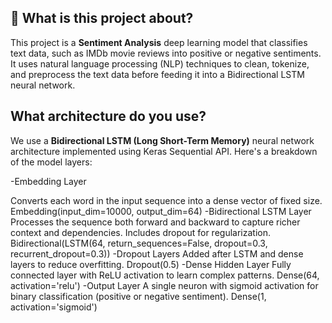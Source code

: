 ## 📌 What is this project about? 
This project is a **Sentiment Analysis** deep learning model that classifies text data, such as IMDb movie reviews into positive or negative sentiments. It uses natural language processing (NLP) techniques to clean, tokenize, and preprocess the text data before feeding it into a Bidirectional LSTM neural network.
## What architecture do you use?
We use a **Bidirectional LSTM (Long Short-Term Memory)** neural network architecture implemented using Keras Sequential API. Here's a breakdown of the model layers: 
  
-Embedding Layer

Converts each word in the input sequence into a dense vector of fixed size.
Embedding(input_dim=10000, output_dim=64)
-Bidirectional LSTM Layer
Processes the sequence both forward and backward to capture richer context and dependencies.
Includes dropout for regularization.
Bidirectional(LSTM(64, return_sequences=False, dropout=0.3, recurrent_dropout=0.3))
-Dropout Layers
Added after LSTM and dense layers to reduce overfitting.
Dropout(0.5)
-Dense Hidden Layer
Fully connected layer with ReLU activation to learn complex patterns.
Dense(64, activation='relu')
-Output Layer
A single neuron with sigmoid activation for binary classification (positive or negative sentiment).
Dense(1, activation='sigmoid')
